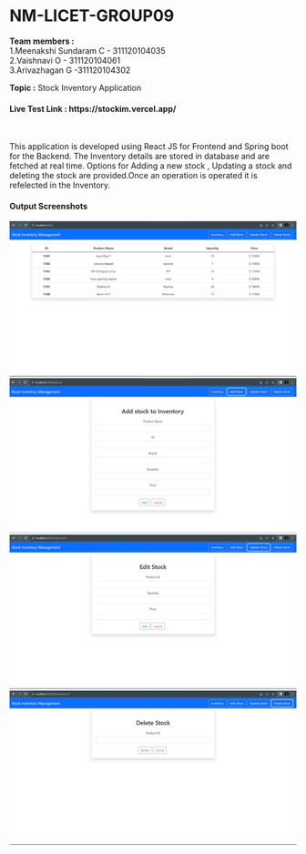 # NM-LICET-GROUP09
<b>Team members : <br></b>
1.Meenakshi Sundaram C  - 311120104035<br>
2.Vaishnavi O - 311120104061<br>
3.Arivazhagan G -311120104302<br>

<b>Topic :</b> Stock Inventory Application

<h4>Live Test Link : https://stockim.vercel.app/</h4><br>

This application is developed using React JS for Frontend and Spring boot for the Backend. The Inventory details are stored in database and are fetched at real time. Options for Adding a new stock , Updating a stock and deleting the stock are provided.Once an operation is operated it is refelected in the Inventory. 

<h4>Output Screenshots</h4>
<img src="output/op1.jpg">
<img src="output/op2.jpg">
<img src="output/op3.jpg">
<img src="output/op4.jpg">


              

